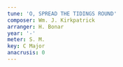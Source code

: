 ```yaml
---
tune: 'O, SPREAD THE TIDINGS ROUND'
composer: Wm. J. Kirkpatrick
arranger: H. Bonar
year: '-'
meter: S. M.
key: C Major
anacrusis: 0
---
```

